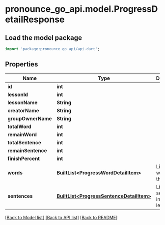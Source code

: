 # pronounce_go_api.model.ProgressDetailResponse

## Load the model package
```dart
import 'package:pronounce_go_api/api.dart';
```

## Properties
Name | Type | Description | Notes
------------ | ------------- | ------------- | -------------
**id** | **int** |  | 
**lessonId** | **int** |  | 
**lessonName** | **String** |  | 
**creatorName** | **String** |  | 
**groupOwnerName** | **String** |  | 
**totalWord** | **int** |  | [optional] 
**remainWord** | **int** |  | [optional] 
**totalSentence** | **int** |  | [optional] 
**remainSentence** | **int** |  | [optional] 
**finishPercent** | **int** |  | [optional] 
**words** | [**BuiltList&lt;ProgressWordDetailItem&gt;**](ProgressWordDetailItem.md) | List of words in the lesson | [optional] [default to ListBuilder()]
**sentences** | [**BuiltList&lt;ProgressSentenceDetailItem&gt;**](ProgressSentenceDetailItem.md) | List of sentences in the lesson | [optional] [default to ListBuilder()]

[[Back to Model list]](../README.md#documentation-for-models) [[Back to API list]](../README.md#documentation-for-api-endpoints) [[Back to README]](../README.md)


